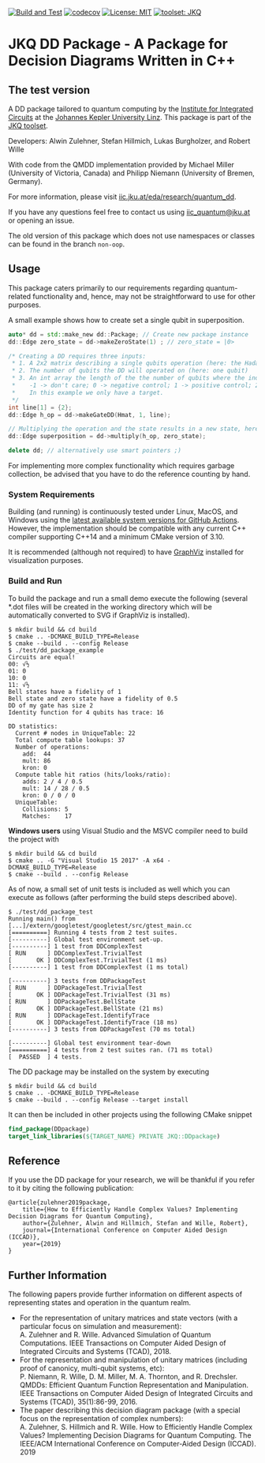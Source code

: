 [![Build and Test](https://github.com/iic-jku/dd_package/workflows/CI/badge.svg)](https://github.com/iic-jku/dd_package/actions?query=workflow%3A%22CI%22)
[![codecov](https://codecov.io/gh/iic-jku/dd_package/branch/master/graph/badge.svg)](https://codecov.io/gh/iic-jku/dd_package)
[![License: MIT](https://img.shields.io/badge/License-MIT-yellow.svg)](https://opensource.org/licenses/MIT)
[![toolset: JKQ](https://img.shields.io/badge/toolset-JKQ-blue)](https://github.com/iic-jku/jkq)


# JKQ DD Package - A Package for Decision Diagrams Written in C++
## The test version  
A DD package tailored to quantum computing by the [Institute for Integrated Circuits](http://iic.jku.at/eda/) at the [Johannes Kepler University Linz](https://jku.at). This package is part of the [JKQ toolset](https://github.com/iic-jku/jkq).

Developers: Alwin Zulehner, Stefan Hillmich, Lukas Burgholzer, and Robert Wille

With code from the QMDD implementation provided by Michael Miller (University of Victoria, Canada)
and Philipp Niemann (University of Bremen, Germany).

For more information, please visit [iic.jku.at/eda/research/quantum_dd](http://iic.jku.at/eda/research/quantum_dd).

If you have any questions feel free to contact us using [iic_quantum@jku.at](mailto:iic_quantum@jku.at) or opening an issue.

The old version of this package which does not use namespaces or classes can be found in the branch `non-oop`.

## Usage

This package caters primarily to our requirements regarding quantum-related functionality and, hence, may not be straightforward to use for other purposes.

A small example shows how to create set a single qubit in superposition.

```c++
auto* dd = std::make_new dd::Package; // Create new package instance
dd::Edge zero_state = dd->makeZeroState(1) ; // zero_state = |0>

/* Creating a DD requires three inputs:
 * 1. A 2x2 matrix describing a single qubits operation (here: the Hadamard matrix)
 * 2. The number of qubits the DD will operated on (here: one qubit)
 * 3. An int array the length of the the number of qubits where the index is the qubit and the value is either
 *    -1 -> don't care; 0 -> negative control; 1 -> positive control; 2 -> target qubit
 *    In this example we only have a target.
 */
int line[1] = {2};
dd::Edge h_op = dd->makeGateDD(Hmat, 1, line);

// Multiplying the operation and the state results in a new state, here a single qubit in super position
dd::Edge superposition = dd->multiply(h_op, zero_state); 

delete dd; // alternatively use smart pointers ;)
```

For implementing more complex functionality which requires garbage collection, be advised that you have to do the reference counting by hand. 

### System Requirements

Building (and running) is continuously tested under Linux, MacOS, and Windows using the [latest available system versions for GitHub Actions](https://github.com/actions/virtual-environments). 
However, the implementation should be compatible with any current C++ compiler supporting C++14 and a minimum CMake version of 3.10.

It is recommended (although not required) to have [GraphViz](https://www.graphviz.org) installed for visualization purposes.
  
### Build and Run 

To build the package and run a small demo execute the following 
(several *.dot files will be created in the working directory which will be automatically converted to SVG if GraphViz is installed).
```commandline
$ mkdir build && cd build
$ cmake .. -DCMAKE_BUILD_TYPE=Release
$ cmake --build . --config Release
$ ./test/dd_package_example
Circuits are equal!
00: √½
01: 0
10: 0
11: √½
Bell states have a fidelity of 1
Bell state and zero state have a fidelity of 0.5
DD of my gate has size 2
Identity function for 4 qubits has trace: 16

DD statistics:
  Current # nodes in UniqueTable: 22
  Total compute table lookups: 37
  Number of operations:
    add:  44
    mult: 86
    kron: 0
  Compute table hit ratios (hits/looks/ratio):
    adds: 2 / 4 / 0.5
    mult: 14 / 28 / 0.5
    kron: 0 / 0 / 0
  UniqueTable:
    Collisions: 5
    Matches:    17
```
**Windows users** using Visual Studio and the MSVC compiler need to build the project with 
```commandline
$ mkdir build && cd build
$ cmake .. -G "Visual Studio 15 2017" -A x64 -DCMAKE_BUILD_TYPE=Release
$ cmake --build . --config Release
```

As of now, a small set of unit tests is included as well which you can execute as follows (after performing the build steps described above).

```
$ ./test/dd_package_test
Running main() from [...]/extern/googletest/googletest/src/gtest_main.cc
[==========] Running 4 tests from 2 test suites.
[----------] Global test environment set-up.
[----------] 1 test from DDComplexTest
[ RUN      ] DDComplexTest.TrivialTest
[       OK ] DDComplexTest.TrivialTest (1 ms)
[----------] 1 test from DDComplexTest (1 ms total)

[----------] 3 tests from DDPackageTest
[ RUN      ] DDPackageTest.TrivialTest
[       OK ] DDPackageTest.TrivialTest (31 ms)
[ RUN      ] DDPackageTest.BellState
[       OK ] DDPackageTest.BellState (21 ms)
[ RUN      ] DDPackageTest.IdentifyTrace
[       OK ] DDPackageTest.IdentifyTrace (18 ms)
[----------] 3 tests from DDPackageTest (70 ms total)

[----------] Global test environment tear-down
[==========] 4 tests from 2 test suites ran. (71 ms total)
[  PASSED  ] 4 tests.
```

The DD package may be installed on the system by executing

```commandline
$ mkdir build && cd build
$ cmake .. -DCMAKE_BUILD_TYPE=Release
$ cmake --build . --config Release --target install
```

It can then be included in other projects using the following CMake snippet

```cmake
find_package(DDpackage)
target_link_libraries(${TARGET_NAME} PRIVATE JKQ::DDpackage)
```

## Reference

If you use the DD package for your research, we will be thankful if you refer to it by citing the following publication:

```
@article{zulehner2019package,
    title={How to Efficiently Handle Complex Values? Implementing Decision Diagrams for Quantum Computing},
    author={Zulehner, Alwin and Hillmich, Stefan and Wille, Robert},
    journal={International Conference on Computer Aided Design (ICCAD)},
    year={2019}
}
```

## Further Information

The following papers provide further information on different aspects of representing states and operation in the quantum realm.

- For the representation of unitary matrices and state vectors (with a particular focus on simulation and measurement):  
A. Zulehner and R. Wille. Advanced Simulation of Quantum Computations. IEEE Transactions on Computer Aided Design of Integrated Circuits and Systems (TCAD), 2018.
- For the representation and manipulation of unitary matrices (including proof of canonicy, multi-qubit systems, etc):  
P. Niemann, R. Wille, D. M. Miller, M. A. Thornton, and R. Drechsler. QMDDs: Efficient Quantum Function Representation and Manipulation. IEEE Transactions on Computer Aided Design of Integrated Circuits and Systems (TCAD), 35(1):86-99, 2016.
- The paper describing this decision diagram package (with a special focus on the representation of complex numbers):  
A. Zulehner, S. Hillmich and R. Wille. How to Efficiently Handle Complex Values? Implementing Decision Diagrams for Quantum Computing. The IEEE/ACM International Conference on Computer-Aided Design (ICCAD). 2019
